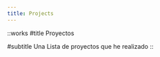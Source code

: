 ```yaml
---
title: Projects
---
```


::works
#title
Proyectos

#subtitle
Una Lista de proyectos que he realizado
::
